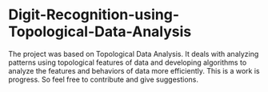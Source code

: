 # Digit-Recognition-using-Topological-Data-Analysis
The project was based on Topological Data Analysis. It deals with analyzing patterns using topological features of data and developing algorithms to analyze the features and behaviors of data more efficiently. This is a work is progress. So feel free to contribute and give suggestions.
